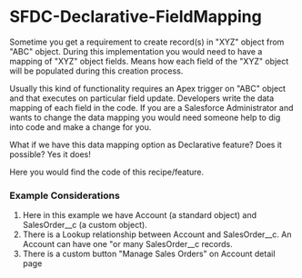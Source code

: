 # SFDC-Declarative-FieldMapping

Sometime you get a requirement to create record(s) in "XYZ" object from "ABC" object. During this implementation you would need to have a mapping of "XYZ" object fields. Means how each field of the "XYZ" object will be populated during this creation process.

Usually this kind of functionality requires an Apex trigger on "ABC" object and that executes on particular field update. Developers write the data mapping of each field in the code. If you are a Salesforce Administrator and wants to change the data mapping you would need someone help to dig into code and make a change for you.

What if we have this data mapping option as Declarative feature? Does it possible? Yes it does!

Here you would find the code of this recipe/feature.

### Example Considerations
1. Here in this example we have Account (a standard object) and SalesOrder__c (a custom object).
2. There is a Lookup relationship between Account and SalesOrder__c. An Account can have one "or many SalesOrder__c records.
3. There is a custom button "Manage Sales Orders" on Account detail page
